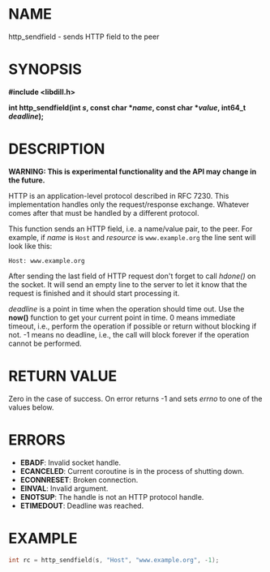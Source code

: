 # NAME

http_sendfield - sends HTTP field to the peer

# SYNOPSIS

**#include &lt;libdill.h>**

**int http_sendfield(int **_s_**, const char **\*_name_**, const char **\*_value_**, int64_t **_deadline_**);**

# DESCRIPTION

**WARNING: This is experimental functionality and the API may change in the future.**

HTTP is an application-level protocol described in RFC 7230. This implementation handles only the request/response exchange. Whatever comes after that must be handled by a different protocol.

This function sends an HTTP field, i.e. a name/value pair, to the peer. For example, if _name_ is `Host` and _resource_ is `www.example.org` the line sent will look like this:

```
Host: www.example.org
```

After sending the last field of HTTP request don't forget to call _hdone()_ on the socket. It will send an empty line to the server to let it know that the request is finished and it should start processing it. 

_deadline_ is a point in time when the operation should time out. Use the **now()** function to get your current point in time. 0 means immediate timeout, i.e., perform the operation if possible or return without blocking if not. -1 means no deadline, i.e., the call will block forever if the operation cannot be performed.

# RETURN VALUE

Zero in the case of success. On error returns -1 and sets _errno_ to one of the values below.

# ERRORS

* **EBADF**: Invalid socket handle.
* **ECANCELED**: Current coroutine is in the process of shutting down.
* **ECONNRESET**: Broken connection.
* **EINVAL**: Invalid argument.
* **ENOTSUP**: The handle is not an HTTP protocol handle.
* **ETIMEDOUT**: Deadline was reached.

# EXAMPLE

```c
int rc = http_sendfield(s, "Host", "www.example.org", -1);
```
